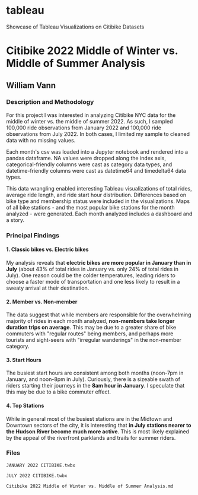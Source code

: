 # tableau
Showcase of Tableau Visualizations on Citibike Datasets

# Citibike 2022 Middle of Winter vs. Middle of Summer Analysis

## William Vann 

### Description and Methodology

For this project I was interested in analyzing Citibike NYC data for the middle of winter vs. the middle of summer 2022. As such, I sampled 100,000 ride observations from January 2022 and 100,000 ride observations from July 2022.  In both cases, I limited my sample to cleaned data with no missing values.  

Each month's csv was loaded into a Jupyter notebook and rendered into a pandas dataframe. NA values were dropped along the index axis, categorical-friendly columns were cast as category data types, and datetime-friendly columns were cast as datetime64 and timedelta64 data types.  

This data wrangling enabled interesting Tableau visualizations of total rides, average ride length, and ride start hour distribution. Differences based on bike type and membership status were included in the visualizations.  Maps of all bike stations - and the most popular bike stations for the month analyzed - were generated. Each month analyzed includes a dashboard and a story.   

### Principal Findings

#### 1. Classic bikes vs. Electric bikes

My analysis reveals that **electric bikes are more popular in January than in July** (about 43% of total rides in January vs. only 24% of total rides in July). One reason could be the colder temperatures, leading riders to choose a faster mode of transportation and one less likely to result in a sweaty arrival at their destination. 

#### 2. Member vs. Non-member

The data suggest that while members are responsible for the overwhelming majority of rides in each month analyzed, **non-members take longer duration trips on average**. This may be due to a greater share of bike commuters with "regular routes" being members, and perhaps more tourists and sight-seers with "irregular wanderings" in the non-member category.   

#### 3. Start Hours

The busiest start hours are consistent among both months (noon-7pm in January, and noon-8pm in July). Curiously, there is a sizeable swath of riders starting their journeys in the **8am hour in January**. I speculate that this may be due to a bike commuter effect.  

#### 4. Top Stations

While in general most of the busiest stations are in the Midtown and Downtown sectors of the city, it is interesting that **in July stations nearer to the Hudson River become much more active**.  This is most likely explained by the appeal of the riverfront parklands and trails for summer riders. 


### Files

```JANUARY 2022 CITIBIKE.twbx```

```JULY 2022 CITIBIKE.twbx```

```Citibike 2022 Middle of Winter vs. Middle of Summer Analysis.md```
